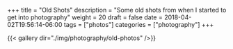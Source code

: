 +++
title = "Old Shots"
description = "Some old shots from when I started to get into photography"
weight = 20
draft = false
date = 2018-04-02T19:56:14-06:00
tags = ["photos"]
categories = ["photography"]
+++

{{< gallery dir="./img/photography/old-photos" />}}
